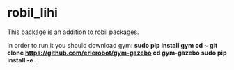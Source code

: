 # robil_lihi
This package is an addition to robil packages.

In order to run it you should download gym:
<b>sudo pip install gym<b>
cd ~
git clone https://github.com/erlerobot/gym-gazebo
cd gym-gazebo
sudo pip install -e .
  
